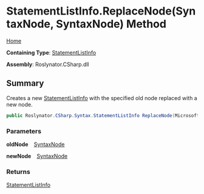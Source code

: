 # StatementListInfo\.ReplaceNode\(SyntaxNode, SyntaxNode\) Method

[Home](../../../../../README.md)

**Containing Type**: [StatementListInfo](../README.md)

**Assembly**: Roslynator\.CSharp\.dll

## Summary

Creates a new [StatementListInfo](../README.md) with the specified old node replaced with a new node\.

```csharp
public Roslynator.CSharp.Syntax.StatementListInfo ReplaceNode(Microsoft.CodeAnalysis.SyntaxNode oldNode, Microsoft.CodeAnalysis.SyntaxNode newNode)
```

### Parameters

**oldNode** &ensp; [SyntaxNode](https://docs.microsoft.com/en-us/dotnet/api/microsoft.codeanalysis.syntaxnode)

**newNode** &ensp; [SyntaxNode](https://docs.microsoft.com/en-us/dotnet/api/microsoft.codeanalysis.syntaxnode)

### Returns

[StatementListInfo](../README.md)

